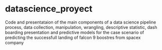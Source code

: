 # datascience_proyect
Code and presentataion of the main components of a data science pipeline process, data collection, manipulation, wrangling, descriptive statistic, dash boarding presentation and predictive models for the case scenario of predicting the successfull landing of falcon 9 boostres from spacex company
